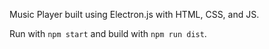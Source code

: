 Music Player built using Electron.js with HTML, CSS, and JS.

Run with ```npm start``` and build with ```npm run dist```.
